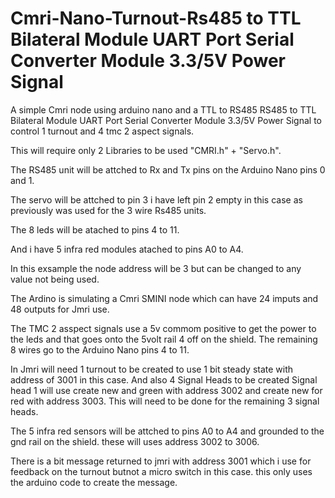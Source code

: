 # Cmri-Nano-Turnout-Rs485 to TTL Bilateral Module UART Port Serial Converter Module 3.3/5V Power Signal
A simple Cmri node using arduino nano and a TTL to RS485 RS485 to TTL Bilateral Module UART Port Serial Converter Module 3.3/5V Power Signal to control 1 turnout and 4 tmc 2 aspect signals.

This will require only 2 Libraries to be used "CMRI.h" + "Servo.h".

The RS485 unit will be attched to Rx and Tx pins on the Arduino Nano pins 0 and 1.

The servo will be attched to pin 3 i have left pin 2 empty in this case as previously was used for the 3 wire Rs485 units.

The 8 leds will be atached to pins 4 to 11.

And i have 5 infra red modules atached  to pins A0 to A4.

In this exsample the node address will be 3 but can be  changed to any value not being used.

The Ardino is simulating a Cmri SMINI node which can have 24 imputs and 48 outputs for Jmri use.

The TMC 2 asspect signals use a 5v commom positive to get the power to the leds and that goes onto the 5volt rail 4 off on the shield.
The remaining 8 wires go to the Arduino Nano pins 4 to 11.

In Jmri will need 1 turnout to be created to use 1 bit steady state with address of 3001 in this case.
And also 4 Signal Heads to be created Signal head 1 will use create new and green with address 3002 and create new for red with address 3003.
This will need to be done for the remaining 3 signal heads.

The 5 infra red sensors will be attched to pins A0 to A4 and grounded to the gnd rail on the shield. these will uses address 3002 to 3006.

There is a bit message returned to jmri with address 3001 which i use for feedback on the turnout butnot a micro switch in this case. this only uses the arduino code to create the message.
